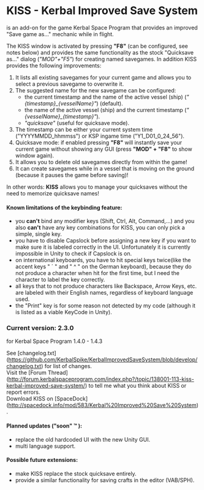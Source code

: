 KISS - Kerbal Improved Save System
==================================

is an add-on for the game Kerbal Space Program that provides an improved "Save game as..." mechanic while in flight.

The KISS window is activated by pressing **"F8"** (can be configured, see notes below) and provides the same functionality as
the stock "Quicksave as..." dialog (*"MOD"+"F5"*) for creating named savegames. In addition KISS provides the following improvements:

1. It lists all existing savegames for your current game and allows you to select a previous savegame to overwrite it.
2. The suggested name for the new savegame can be configured:
   * the current timestamp and the name of the active vessel (ship) (*"{timestamp}_{vesselName}"*) (default).
   * the name of the active vessel (ship) and the current timestamp (*"{vesselName}_{timestamp}"*).
   * *"quicksave"* (useful for quicksave mode).
3. The timestamp can be either your current system time ("YYYYMMDD_hhmmss") or KSP ingame time ("Y1_D01_0_24_56").
4. Quicksave mode: if enabled pressing **"F8"** will instantly save your current game without showing any GUI (press **"MOD" + "F8"** to show window again).
5. It allows you to delete old savegames directly from within the game!
6. It can create savegames while in a vessel that is moving on the ground (because it pauses the game before saving)!

In other words: **KISS** allows you to manage your quicksaves without the need to memorize quicksave names!

#### Known limitations of the keybinding feature: ####
* you **can't** bind any modifier keys (Shift, Ctrl, Alt, Command,...) and you also **can't** have any key combinations for KISS, you can only pick a simple, single key.
* you have to disable Capslock before assigning a new key if you want to make sure it is labeled correctly in the UI. Unfortunately it is currently impossible in Unity to check if Capslock is on.
* on international keyboards, you have to hit special keys twice(like the accent keys " ´ " and " ^ " on the German keyboard), because they do not produce a character when hit for the first time, but I need the character to label the key correctly.
* all keys that to not produce characters like Backspace, Arrow Keys, etc. are labeled with their English names, regardless of keyboard language used.
* the "Print" key is for some reason not detected by my code (although it is listed as a viable KeyCode in Unity).

### Current version: 2.3.0 ###
for Kerbal Space Program 1.4.0 - 1.4.3


See [changelog.txt] (https://github.com/KerbalSpike/KerbalImprovedSaveSystem/blob/develop/changelog.txt) for list of changes.  
Visit the [Forum Thread] (http://forum.kerbalspaceprogram.com/index.php?/topic/138001-113-kiss-kerbal-improved-save-system/) to tell me what you think about KISS or report errors.  
Download KISS on [SpaceDock] (http://spacedock.info/mod/583/Kerbal%20Improved%20Save%20System).

#### Planned updates ("soon" :tm: ): ####
* replace the old hardcoded UI with the new Unity GUI.
* multi language support.

#### Possible future extensions: ####
* make KISS replace the stock quicksave entirely.
* provide a similar functionality for saving crafts in the editor (VAB/SPH). 
